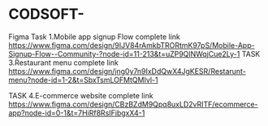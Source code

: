 # CODSOFT-
Figma
Task 1.Mobile app signup Flow complete link
https://www.figma.com/design/9IJV84rAmkbTRORtmK97pS/Mobile-App-Signup-Flow--Community-?node-id=11-213&t=uZP9QlNWqjCue2Ly-1
TASK 3.Restaurant menu complete link https://www.figma.com/design/jng0y7n9IxDdQwX4JgKESR/Restarunt-menu?node-id=1-2&t=SbxTsmLOFMtQMIvl-1

TASK 4.E-commerce website complete link https://www.figma.com/design/CBzBZdM9Qpq8uxLD2vRITF/ecommerce-app?node-id=0-1&t=7HiRf8RsIFibgxX4-1
